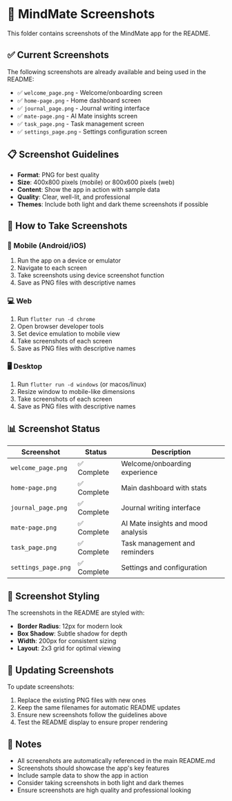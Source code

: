 # 📸 MindMate Screenshots

This folder contains screenshots of the MindMate app for the README.

## ✅ Current Screenshots

The following screenshots are already available and being used in the README:

- ✅ `welcome_page.png` - Welcome/onboarding screen
- ✅ `home-page.png` - Home dashboard screen
- ✅ `journal_page.png` - Journal writing interface
- ✅ `mate-page.png` - AI Mate insights screen
- ✅ `task_page.png` - Task management screen
- ✅ `settings_page.png` - Settings configuration screen

## 📋 Screenshot Guidelines

- **Format**: PNG for best quality
- **Size**: 400x800 pixels (mobile) or 800x600 pixels (web)
- **Content**: Show the app in action with sample data
- **Quality**: Clear, well-lit, and professional
- **Themes**: Include both light and dark theme screenshots if possible

## 🎯 How to Take Screenshots

### 📱 Mobile (Android/iOS)
1. Run the app on a device or emulator
2. Navigate to each screen
3. Take screenshots using device screenshot function
4. Save as PNG files with descriptive names

### 💻 Web
1. Run `flutter run -d chrome`
2. Open browser developer tools
3. Set device emulation to mobile view
4. Take screenshots of each screen
5. Save as PNG files with descriptive names

### 🖥️ Desktop
1. Run `flutter run -d windows` (or macos/linux)
2. Resize window to mobile-like dimensions
3. Take screenshots of each screen
4. Save as PNG files with descriptive names

## 📊 Screenshot Status

| Screenshot | Status | Description |
|------------|--------|-------------|
| `welcome_page.png` | ✅ Complete | Welcome/onboarding experience |
| `home-page.png` | ✅ Complete | Main dashboard with stats |
| `journal_page.png` | ✅ Complete | Journal writing interface |
| `mate-page.png` | ✅ Complete | AI Mate insights and mood analysis |
| `task_page.png` | ✅ Complete | Task management and reminders |
| `settings_page.png` | ✅ Complete | Settings and configuration |

## 🎨 Screenshot Styling

The screenshots in the README are styled with:
- **Border Radius**: 12px for modern look
- **Box Shadow**: Subtle shadow for depth
- **Width**: 200px for consistent sizing
- **Layout**: 2x3 grid for optimal viewing

## 🔄 Updating Screenshots

To update screenshots:
1. Replace the existing PNG files with new ones
2. Keep the same filenames for automatic README updates
3. Ensure new screenshots follow the guidelines above
4. Test the README display to ensure proper rendering

## 📝 Notes

- All screenshots are automatically referenced in the main README.md
- Screenshots should showcase the app's key features
- Include sample data to show the app in action
- Consider taking screenshots in both light and dark themes
- Ensure screenshots are high quality and professional looking

